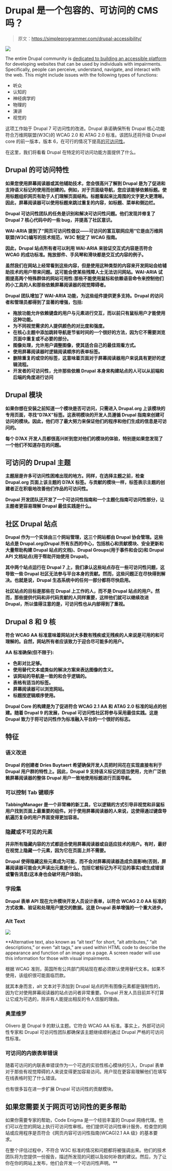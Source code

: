 # Drupal 是一个包容的、可访问的 CMS 吗？

> 原文：<https://simpleprogrammer.com/drupal-accessibility/>

![](img/64e6d5c36cfc3e3bee73a9461bc1d9f0.png)

The entire Drupal community is [dedicated to building an accessible platform](https://simpleprogrammer.com/pros-cons-open-source-software/) for developing websites that can be used by individuals with impairments. Specifically, people can perceive, understand, navigate, and interact with the web. This might include issues with the following types of functions:

*   听众
*   认知的
*   神经病学的
*   物理的
*   演讲
*   视觉的

这项工作始于 Drupal 7 可访问性的改进。Drupal 承诺确保所有 Drupal 核心功能符合万维网联盟(W3C)的 WCAG 2.0 和 ATAG 2.0 标准。该团队还将升级 Drupal core 的前一版本，版本 6，在可行的情况下提高[的可访问性](https://www.amazon.com/Web-Everyone-Designing-Accessible-Experiences-ebook/dp/B00HCREJZ6/ref=sr_1_2?keywords=drupal+accessibility&qid=1638626637&sr=8-2)。

在这里，我们将看看 Drupal 在特定的可访问功能方面提供了什么。

## **Drupal 的可访问特性**

**如果您使用屏幕阅读器或其他辅助技术，您会很高兴了解到 Drupal 是为了促进和支持语义标记的使用而创建的。例如，对于页面级导航，您应该能够依赖标题。使用标题组织网页有助于人们理解页面结构。标题看起来比周围的文字更大更清晰。因此，屏幕阅读器可以使用标题来跳过重复的内容，如标题、菜单和侧边栏。**

**Drupal 可访问性团队的任务是识别和解决可访问性问题。他们发现并修复了 Drupal 7 核心代码中的一些 bug，并提高了社区意识。**

**WAI-ARIA 提到了“网页可访问性倡议——可访问的富互联网应用”它是由万维网联盟(W3C)编写的技术规范，W3C 制定了 WCAG 指南。**

**因此，Drupal 站点所有者可以利用 WAI-ARIA 来验证交互式内容是否符合 WCAG 的成功标准。拖放部件、手风琴和滑块都是交互式内容的例子。**

**虽然我们在网站上经常看到这些内容，但是使用这种类型的内容来开发网站会给辅助技术的用户带来问题。这可能会使某些残障人士无法访问网站。WAI-ARIA 试图提高两个特殊群体的网站可用性:那些不能使用鼠标和依赖语音命令来控制他们的小工具的人和那些依赖屏幕阅读器的视觉障碍者。**

**Drupal 团队增加了 WAI-ARIA 功能，为这些组件提供更多支持。Drupal 的访问者和管理员都得到了显著的增强，包括:**

*   **拖放功能允许依赖键盘的用户与元素进行交互，而以前只有鼠标用户才能使用这种功能。**
*   **为不同视觉需求的人提供颜色的对比度和强度。**
*   **在核心主题中添加跳转导航是节省时间的一个很好的方法，因为它不需要浏览页面中重复或不必要的部分。**
*   **图像处理，允许用户调整图像，使其适合自己的最佳观看方式。**
*   **使用屏幕阅读器时逻辑阅读顺序的表单标签。**
*   **删除重复的或空的标签，这意味着页面对于屏幕阅读器用户来说具有更好的逻辑流程。**
*   **开发者的可访问性，允许那些依赖 Drupal 本身来构建站点的人可以从前端和后端的角度进行访问**

## **Drupal 模块**

**如果你想在安装之前知道一个模块是否可访问，只需进入 Drupal.org 上该模块的专用页面，寻找“D7AX”标签。这表明模块的开发人员遵循 Drupal 指南来创建可访问的模块。因此，他们尽了最大努力来保证他们的程序和他们生成的信息是可访问的。**

**每个 D7AX 开发人员都很高兴听到您对他们的模块的体验，特别是如果您发现了一个他们不知道存在的问题。**

## **可访问的 Drupal 主题**

**主题层是许多可访问性困难出现的地方。同样，在选择主题之前，检查 Drupal.org 页面上该主题的 D7AX 标签。与贡献的模块一样，标签表示主题的创建者正在积极地改善他们作品的可访问性。**

**Drupal 开发团队还开发了一个可访问性指南和一个主题化指南可访问性部分，让主题者更容易理解 Drupal 最佳实践是什么。**

## **社区 Drupal 站点**

**Drupal 作为一个实体由三个网站管理，这三个网站都由 Drupal 协会管理。这些站点是 Drupal.org(Drupal 所有东西的中心，包括核心和贡献模块、安全更新和大量帮助构建 Drupal 站点的文档)、Drupal Groups(用于事件和会议)和 Drupal API 文档站点(用于帮助开始使用 Drupal)。**

**其中两个站点运行在 Drupal 7 上，我们承认这些站点存在一些可访问性问题，这导致一些 Drupal 社区无法参与平台本身的贡献。然而，这些问题正在尽快得到解决。也就是说，Drupal 生态系统中的任何一部分都将尽快启用。**

**社区站点的目标是那些在 Drupal 上工作的人，而不是 Drupal 站点的用户。然而，那些提供代码和非代码贡献的人同样重要，这样他们就可以继续改进 Drupal，所以值得注意的是，可访问性也从内部得到了重视。**

## **Drupal 8 和 9 核**

**符合 WCAG AA 标准意味着网站对大多数有残疾或无残疾的人来说是可用的和可理解的。自然，网站所有者应该致力于迎合尽可能多的用户。**

**AA 标准确保(但不限于):**

*   **色彩对比足够。**
*   **使用替代文本或类似的解决方案来表达图像的含义。**
*   **该网站的导航是一致的和合乎逻辑的。**
*   **表格有适当的标签。**
*   **屏幕阅读器可以浏览网站。**
*   **标题按逻辑顺序使用。**

**Drupal Core 的构建是为了促进符合 WCAG 2.1 AA 和 ATAG 2.0 标准的站点的创建。随着 Drupal 9 的发展，Drupal 可访问性社区将参与采用最佳实践。这是 Drupal 致力于将可访问性作为标准融入平台的一个很好的标志。**

## **特征**

### **语义改进**

**Drupal 的创建者 Dries Buytaert 希望确保开发人员把时间花在实现直接有利于 Drupal 用户群的特性上。因此，Drupal 9 支持语义标记的适当使用，允许广泛依赖屏幕阅读器的整体 Drupal 用户一致地使用标题进行页面导航。**

### **可以控制 Tab 键顺序**

**TabbingManager 是一个非常棒的新工具，它以逻辑的方式引导非视觉和非鼠标用户找到页面上最重要的组件。对于使用屏幕阅读器的人来说，这使得通过键盘导航遍历复杂的用户界面变得更加容易。**

### **隐藏或不可见的元素**

**并非所有隐藏内容的方式都适合使用屏幕阅读器或自适应技术的用户。有时，最好在视觉上隐藏一个元素，因为它在页面上并不需要。**

**Drupal 使得隐藏这些元素成为可能，而不会对屏幕阅读器造成负面影响(否则，屏幕阅读器可能会大声读出元素是什么，包括它被标记为不可见的事实)或生成错误或警告消息(这本身也会破坏用户体验)。**

### **字段集**

**Drupal 表单 API 现在允许模块开发人员设计表单，以符合 WCAG 2.0 AA 标准的方式收集、验证和处理用户提交的数据。这是 Drupal 表单增强的一个重大进步。**

### **Alt Text**

**![](img/7bb404c5812cacbff828d495b23b6d6e.png)**

**Alternative text, also known as “alt text” for short, “alt attributes,” “alt descriptions,” or even “alt tags,” are used within HTML code to describe the appearance and function of an image on a page. A screen reader will use this information for those with visual impairments.

根据 WCAG 准则，英国所有公共部门网站现在都必须默认使用替代文本。如果不使用，该组织很可能面临罚款。

就其本身而言，alt 文本对于添加到 Drupal 站点的所有图像元素都是强制性的，因为它对使用屏幕阅读器的站点访问者非常重要。Drupal 开发人员目前并不打算让它成为可选的，除非有人能提出相反的令人信服的理由。

### 奥里维罗

Olivero 是 Drupal 9 的默认主题。它符合 WCAG AA 标准。事实上，外部可访问性专家和 Drupal 可访问性团队都确保该主题继续顺利通过 Drupal 严格的可访问性标准。

### 可访问的内嵌表单错误

随着可访问的内联表单错误作为一个可选的实验性核心模块的引入，Drupal 表单对于那些有视觉障碍的人来说变得更加容易访问。用户现在更容易理解他们在填写在线表格时犯了什么错误。

也有很多旨在进一步扩展 Drupal 可访问性的贡献模块。

## 如果您需要关于网页可访问性的更多帮助

如果你需要专家的帮助，Code Enigma 是一个经验丰富的 Drupal 网络代理。他们可以在您的网站上执行可访问性审核。他们提供可访问性审计服务，检查您的网站或应用程序是否符合《网页内容可访问性指南(WCAG)2.1 AA 级》的基本要求。

在整个评估过程中，不符合 W3C 标准的情况和问题都将被强调出来。他们的技术团队将为您提供一份报告，描述所发现的问题以及如何补救的建议。然后，为了让你在你的网站上发布，他们会开发一个可访问性声明。**